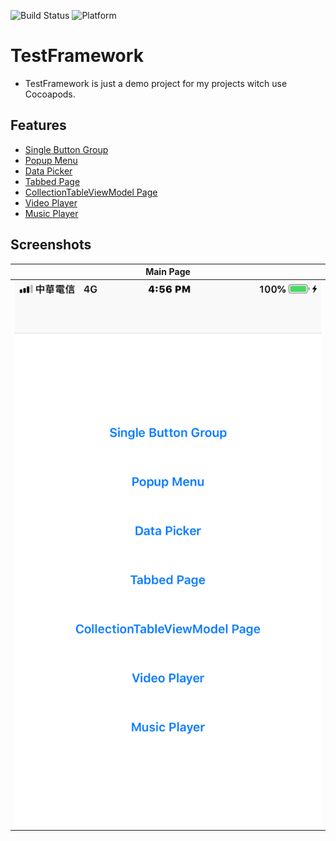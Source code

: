 ![Build Status](https://img.shields.io/badge/build-%20passing%20-brightgreen.svg)
![Platform](https://img.shields.io/badge/Platform-%20iOS%20-blue.svg)

# TestFramework 

- TestFramework is just a demo project for my projects witch use Cocoapods.

## Features
- [Single Button Group](https://github.com/irons163/IRSingleButtonGroup)
- [Popup Menu](https://github.com/irons163/IRPopupMenu)
- [Data Picker](https://github.com/irons163/IRDataPicker)
- [Tabbed Page](https://github.com/irons163/IRTabbedPageViewController)
- [CollectionTableViewModel Page](https://github.com/irons163/IRCollectionTableViewModel)
- [Video Player](https://github.com/irons163/IRPlayer)
- [Music Player](https://github.com/irons163/IRMusicPlayer)

## Screenshots
| Main Page |
|:---:|
|![TableView](./ScreenShots/demo1.png)|

